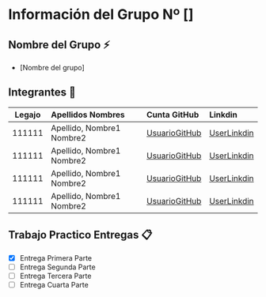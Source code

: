 # Información del Grupo Nº []


## Nombre del Grupo :zap:

* [Nombre del grupo]


## Integrantes :busts_in_silhouette:

| Legajo| Apellidos Nombres  | Cunta GitHub | Linkdin
| :------: | :-------- | :-------- | :-------- |
| 111111 | Apellido, Nombre1 Nombre2 |[UsuarioGitHub](https://github.com/xxxx)|[UserLinkdin](https://ar.linkedin.com/)|
| 111111 | Apellido, Nombre1 Nombre2 |[UsuarioGitHub](https://github.com/xxxx)|[UserLinkdin](https://ar.linkedin.com/)|
| 111111 | Apellido, Nombre1 Nombre2 |[UsuarioGitHub](https://github.com/xxxx)|[UserLinkdin](https://ar.linkedin.com/)|
| 111111 | Apellido, Nombre1 Nombre2 |[UsuarioGitHub](https://github.com/xxxx)|[UserLinkdin](https://ar.linkedin.com/)|


## Trabajo Practico Entregas :clipboard:
- [x] Entrega Primera Parte
- [ ] Entrega Segunda Parte
- [ ] Entrega Tercera Parte
- [ ] Entrega Cuarta Parte
